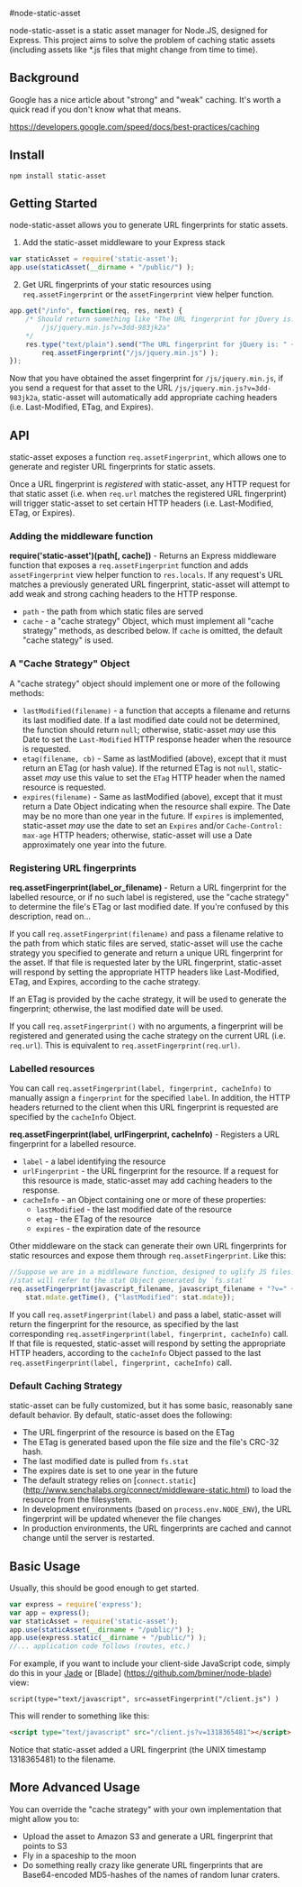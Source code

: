 #node-static-asset

node-static-asset is a static asset manager for Node.JS, designed for Express.
This project aims to solve the problem of caching static assets (including
assets like *.js files that might change from time to time).

## Background

Google has a nice article about "strong" and "weak" caching.  It's worth a quick
read if you don't know what that means.

https://developers.google.com/speed/docs/best-practices/caching

## Install

`npm install static-asset`

## Getting Started

node-static-asset allows you to generate URL fingerprints for static assets.

1. Add the static-asset middleware to your Express stack
```javascript
var staticAsset = require('static-asset');
app.use(staticAsset(__dirname + "/public/") );
```

2. Get URL fingerprints of your static resources using `req.assetFingerprint`
or the `assetFingerprint` view helper function.
```javascript
app.get("/info", function(req, res, next) {
	/* Should return something like "The URL fingerprint for jQuery is:
		/js/jquery.min.js?v=3dd-983jk2a"
	*/
	res.type("text/plain").send("The URL fingerprint for jQuery is: " +
		req.assetFingerprint("/js/jquery.min.js") );
});
```

Now that you have obtained the asset fingerprint for `/js/jquery.min.js`,
if you send a request for that asset to the URL `/js/jquery.min.js?v=3dd-983jk2a`,
static-asset will automatically add appropriate caching headers (i.e.
Last-Modified, ETag, and Expires).

## API

static-asset exposes a function `req.assetFingerprint`, which allows one to generate
and register URL fingerprints for static assets.

Once a URL fingerprint is *registered* with static-asset, any HTTP request for that
static asset (i.e. when `req.url` matches the registered URL fingerprint) will
trigger static-asset to set certain HTTP headers (i.e. Last-Modified, ETag, or
Expires).

### Adding the middleware function

**require('static-asset')(path[, cache])** - Returns an Express middleware
function that exposes a `req.assetFingerprint` function and adds
`assetFingerprint` view helper function to `res.locals`.  If any request's URL
matches a previously generated URL fingerprint, static-asset will attempt to add
weak and strong caching headers to the HTTP response.

- `path` - the path from which static files are served
- `cache` - a "cache strategy" Object, which must implement all "cache
	strategy" methods, as described below. If `cache` is omitted, the
	default "cache stategy" is used.

### A "Cache Strategy" Object

A "cache strategy" object should implement one or more of the following methods:

- `lastModified(filename)` - a function that accepts a filename and returns
	its last modified date. If a last modified date could not
	be determined, the function should return `null`; otherwise, static-asset
	*may* use this Date to set the `Last-Modified` HTTP response header when
	the resource is requested.
- `etag(filename, cb)` - Same as lastModified (above), except that it must
	return an ETag (or hash value).  If the
	returned ETag is not `null`, static-asset *may* use this value to set the
	`ETag` HTTP header when the named resource is requested.
- `expires(filename)` - Same as lastModified (above), except
	that it must return a Date Object indicating when the resource shall
	expire. The Date may be no more than one year in the future. If
	`expires` is implemented, static-asset *may* use the date to set an
	`Expires` and/or `Cache-Control: max-age` HTTP headers; otherwise,
	static-asset will use a Date approximately one year into the future.

### Registering URL fingerprints

**req.assetFingerprint(label_or_filename)** - Return a URL fingerprint for the
labelled resource, or if no such label is registered, use the "cache
strategy" to determine the file's ETag or last modified date.  If you're confused
by this description, read on...

If you call `req.assetFingerprint(filename)` and pass a filename relative to the
path from which static files are served, static-asset will use the cache strategy
you specified to generate and return a unique URL fingerprint for the asset.
If that file is requested later by the URL fingerprint, static-asset will respond
by setting the appropriate HTTP headers like Last-Modified, ETag, and Expires,
according to the cache strategy.

If an ETag is provided by the cache strategy, it will be used to generate the
fingerprint; otherwise, the last modified date will be used.

If you call `req.assetFingerprint()` with no arguments, a fingerprint will be
registered and generated using the cache strategy on the current URL (i.e.
`req.url`). This is equivalent to `req.assetFingerprint(req.url)`.

### Labelled resources

You can call `req.assetFingerprint(label, fingerprint, cacheInfo)` to manually
assign a `fingerprint` for the specified `label`. In addition, the HTTP headers
returned to the client when this URL fingerprint is requested are specified by
the `cacheInfo` Object.

**req.assetFingerprint(label, urlFingerprint, cacheInfo)** - Registers a URL
fingerprint for a labelled resource.

- `label` - a label identifying the resource
- `urlFingerprint` - the URL fingerprint for the resource. If a request for this
	resource is made, static-asset may add caching headers to the response.
- `cacheInfo` - an Object containing one or more of these properties:
	- `lastModified` - the last modified date of the resource
	- `etag` - the ETag of the resource
	- `expires` - the expiration date of the resource

Other middleware on the stack can generate their own URL fingerprints for
static resources and expose them through `req.assetFingerprint`. Like this:

```javascript
//Suppose we are in a middleware function, designed to uglify JS files...
//stat will refer to the stat Object generated by `fs.stat`
req.assetFingerprint(javascript_filename, javascript_filename + "?v=" +
	stat.mdate.getTime(), {"lastModified": stat.mdate});
```

If you call `req.assetFingerprint(label)` and pass a label, static-asset will return
the fingerprint for the resource, as specified by the last corresponding
`req.assetFingerprint(label, fingerprint, cacheInfo)` call.  If that file is requested,
static-asset will respond by setting the appropriate HTTP headers, according to the
`cacheInfo` Object passed to the last
`req.assetFingerprint(label, fingerprint, cacheInfo)` call.


### Default Caching Strategy

static-asset can be fully customized, but it has some basic, reasonably sane default behavior.
By default, static-asset does the following:

- The URL fingerprint of the resource is based on the ETag
- The ETag is generated based upon the file size and the file's CRC-32 hash.
- The last modified date is pulled from `fs.stat`
- The expires date is set to one year in the future
- The default strategy relies on [`connect.static`]
(http://www.senchalabs.org/connect/middleware-static.html) to load the resource from
the filesystem.
- In development environments (based on `process.env.NODE_ENV`), the URL fingerprint
will be updated whenever the file changes
- In production environments, the URL fingerprints are cached and cannot
change until the server is restarted.

## Basic Usage

Usually, this should be good enough to get started.

```javascript
var express = require('express');
var app = express();
var staticAsset = require('static-asset');
app.use(staticAsset(__dirname + "/public/") );
app.use(express.static(__dirname + "/public/") );
//... application code follows (routes, etc.)
```

For example, if you want to include your client-side JavaScript code, simply
do this in your [Jade](https://github.com/visionmedia/jade) or [Blade]
(https://github.com/bminer/node-blade) view:

```jade
script(type="text/javascript", src=assetFingerprint("/client.js") )
```

This will render to something like this:

```html
<script type="text/javascript" src="/client.js?v=1318365481"></script>
```

Notice that static-asset added a URL fingerprint (the UNIX timestamp
1318365481) to the filename.

## More Advanced Usage

You can override the "cache strategy" with your own implementation that might
allow you to:

- Upload the asset to Amazon S3 and generate a URL fingerprint that points to S3
- Fly in a spaceship to the moon
- Do something really crazy like generate URL fingerprints that are
Base64-encoded MD5-hashes of the names of random lunar craters.
